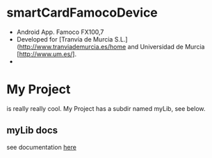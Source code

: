 # smartCardFamocoDevice
* Android App. Famoco FX100,7
* Developed for [Tranvía de Murcia S.L.](http://www.tranviademurcia.es/home and Universidad de Murcia [http://www.um.es/].
*
# My Project
is really really cool. My Project has a subdir named myLib, see below.

## myLib docs
see documentation [here](myLib/README.md)

